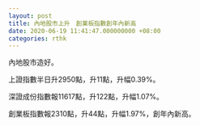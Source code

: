 ```yaml
---
layout: post
title: 內地股市上升　創業板指數創年內新高
date: 2020-06-19 11:41:47.000000000 +08:00
categories: rthk
---
```


內地股市造好。

上證指數半日升2950點，升11點，升幅0.39%。

深證成份指數報11617點，升122點，升幅1.07%。

創業板指數報2310點，升44點，升幅1.97%，創年內新高。
